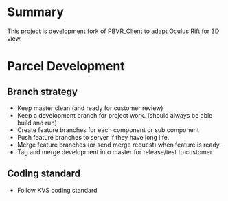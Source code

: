 # Summary

This project is development fork of PBVR_Client to adapt Oculus Rift for 3D view.

# Parcel Development

## Branch strategy  

* Keep master clean (and ready for customer review)
* Keep a development branch for project work. (should always be able build and run)
* Create feature branches for each component or sub component
* Push feature branches to server if they have long life.
* Merge feature branches (or send merge request) when feature is ready.
* Tag and merge development into master for release/test to customer.

## Coding standard 

 * Follow KVS coding standard
 
